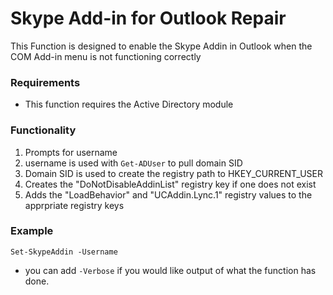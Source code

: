# Skype Add-in for Outlook Repair
This Function is designed to enable the Skype Addin in Outlook when the COM Add-in menu is not functioning correctly

### Requirements
- This function requires the Active Directory module

### Functionality
1. Prompts for username
2. username is used with ``` Get-ADUser ``` to pull domain SID
3. Domain SID is used to create the registry path to HKEY_CURRENT_USER
4. Creates the "DoNotDisableAddinList" registry key if one does not exist
5. Adds the "LoadBehavior" and "UCAddin.Lync.1" registry values to the apprpriate registry keys


### Example
``` Set-SkypeAddin -Username ``` 
- you can add ``` -Verbose ``` if you would like output of what the function has done.
